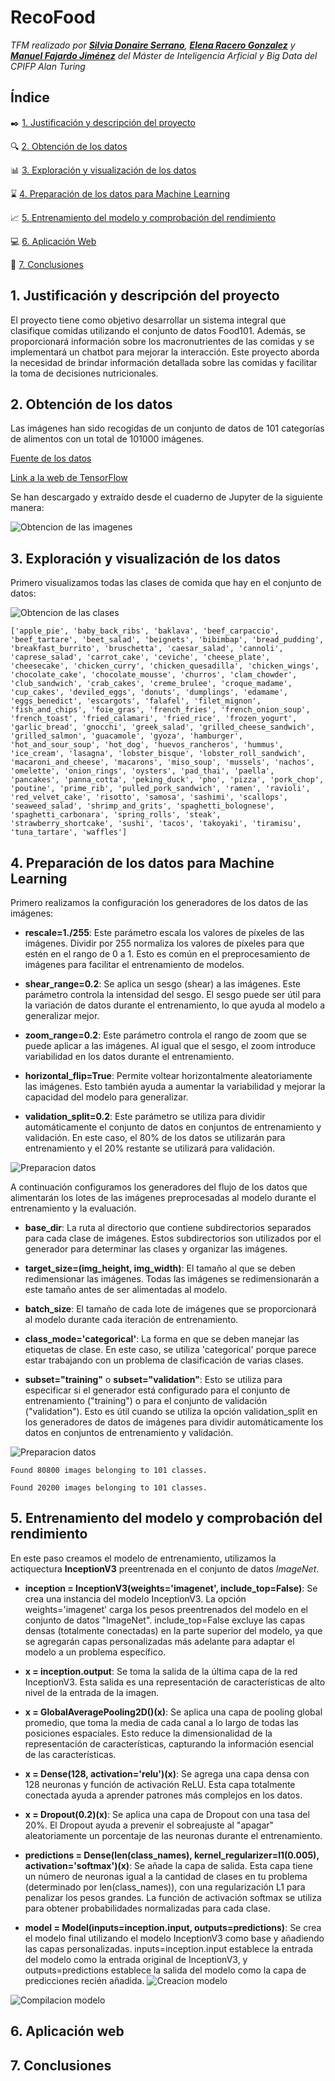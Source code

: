 # RecoFood

*TFM realizado por **[Silvia Donaire Serrano](https://github.com/SilviaDS00)**, **[Elena Racero Gonzalez](https://github.com/ElenaRacero3)** y **[Manuel Fajardo Jiménez](https://github.com/Manufajimez)** del Máster de Inteligencia Arficial y Big Data del CPIFP Alan Turing*


## Índice

 :black_nib: [1. Justificación y descripción del proyecto](#id1)
 
 :mag: [2. Obtención de los datos](#id2)
  
 :bar_chart: [3. Exploración y visualización de los datos](#id4)
 
 :hourglass: [4. Preparación de los datos para Machine Learning](#id5)
 
 :chart_with_upwards_trend: [5. Entrenamiento del modelo y comprobación del rendimiento](#id6)
 
 :computer: [6. Aplicación Web](#id7)
 
 :pencil: [7. Conclusiones](#id8)


## 1. Justificación y descripción del proyecto<a name="id1"></a>
El proyecto tiene como objetivo desarrollar un sistema integral que clasifique comidas utilizando el conjunto de datos Food101. Además, se proporcionará información sobre los macronutrientes de las comidas y se implementará un chatbot para mejorar la interacción. Este proyecto aborda la necesidad de brindar información detallada sobre las comidas y facilitar la toma de decisiones nutricionales.

## 2. Obtención de los datos<a name="id2"></a>
Las imágenes han sido recogidas de un conjunto de datos de 101 categorías de alimentos con un total de 101000 imágenes.

[Fuente de los datos](https://data.vision.ee.ethz.ch/cvl/datasets_extra/food-101/)

[Link a la web de TensorFlow](https://www.tensorflow.org/datasets/catalog/food101?hl=es-419)

Se han descargado y extraído desde el cuaderno de Jupyter de la siguiente manera:

![Obtencion de las imagenes](/Capturas_Codigo/Data_obtein.png)

## 3. Exploración y visualización de los datos<a name="id4"></a>

Primero visualizamos todas las clases de comida que hay en el conjunto de datos:

![Obtencion de las clases](/Capturas_Codigo/Classes.png)

```
['apple_pie', 'baby_back_ribs', 'baklava', 'beef_carpaccio', 'beef_tartare', 'beet_salad', 'beignets', 'bibimbap', 'bread_pudding', 'breakfast_burrito', 'bruschetta', 'caesar_salad', 'cannoli', 'caprese_salad', 'carrot_cake', 'ceviche', 'cheese_plate', 'cheesecake', 'chicken_curry', 'chicken_quesadilla', 'chicken_wings', 'chocolate_cake', 'chocolate_mousse', 'churros', 'clam_chowder', 'club_sandwich', 'crab_cakes', 'creme_brulee', 'croque_madame', 'cup_cakes', 'deviled_eggs', 'donuts', 'dumplings', 'edamame', 'eggs_benedict', 'escargots', 'falafel', 'filet_mignon', 'fish_and_chips', 'foie_gras', 'french_fries', 'french_onion_soup', 'french_toast', 'fried_calamari', 'fried_rice', 'frozen_yogurt', 'garlic_bread', 'gnocchi', 'greek_salad', 'grilled_cheese_sandwich', 'grilled_salmon', 'guacamole', 'gyoza', 'hamburger', 'hot_and_sour_soup', 'hot_dog', 'huevos_rancheros', 'hummus', 'ice_cream', 'lasagna', 'lobster_bisque', 'lobster_roll_sandwich', 'macaroni_and_cheese', 'macarons', 'miso_soup', 'mussels', 'nachos', 'omelette', 'onion_rings', 'oysters', 'pad_thai', 'paella', 'pancakes', 'panna_cotta', 'peking_duck', 'pho', 'pizza', 'pork_chop', 'poutine', 'prime_rib', 'pulled_pork_sandwich', 'ramen', 'ravioli', 'red_velvet_cake', 'risotto', 'samosa', 'sashimi', 'scallops', 'seaweed_salad', 'shrimp_and_grits', 'spaghetti_bolognese', 'spaghetti_carbonara', 'spring_rolls', 'steak', 'strawberry_shortcake', 'sushi', 'tacos', 'takoyaki', 'tiramisu', 'tuna_tartare', 'waffles']
```



## 4. Preparación de los datos para Machine Learning<a name="id5"></a>

Primero realizamos la configuración los generadores de los datos de las imágenes:

* **rescale=1./255**: Este parámetro escala los valores de píxeles de las imágenes. Dividir por 255 normaliza los valores de píxeles para que estén en el rango de 0 a 1. Esto es común en el preprocesamiento de imágenes para facilitar el entrenamiento de modelos.

* **shear_range=0.2**: Se aplica un sesgo (shear) a las imágenes. Este parámetro controla la intensidad del sesgo. El sesgo puede ser útil para la variación de datos durante el entrenamiento, lo que ayuda al modelo a generalizar mejor.

* **zoom_range=0.2**: Este parámetro controla el rango de zoom que se puede aplicar a las imágenes. Al igual que el sesgo, el zoom introduce variabilidad en los datos durante el entrenamiento.

* **horizontal_flip=True**: Permite voltear horizontalmente aleatoriamente las imágenes. Esto también ayuda a aumentar la variabilidad y mejorar la capacidad del modelo para generalizar.

* **validation_split=0.2**: Este parámetro se utiliza para dividir automáticamente el conjunto de datos en conjuntos de entrenamiento y validación. En este caso, el 80% de los datos se utilizarán para entrenamiento y el 20% restante se utilizará para validación.

![Preparacion datos](/Capturas_Codigo/Data_prepair1.png)

A continuación configuramos los generadores del flujo de los datos que alimentarán los lotes de las imágenes preprocesadas al modelo durante el entrenamiento y la evaluación.

* **base_dir**: La ruta al directorio que contiene subdirectorios separados para cada clase de imágenes. Estos subdirectorios son utilizados por el generador para determinar las clases y organizar las imágenes.

* **target_size=(img_height, img_width)**: El tamaño al que se deben redimensionar las imágenes. Todas las imágenes se redimensionarán a este tamaño antes de ser alimentadas al modelo.

* **batch_size**: El tamaño de cada lote de imágenes que se proporcionará al modelo durante cada iteración de entrenamiento.

* **class_mode='categorical'**: La forma en que se deben manejar las etiquetas de clase. En este caso, se utiliza 'categorical' porque parece estar trabajando con un problema de clasificación de varias clases.

* **subset="training"** o **subset="validation"**: Esto se utiliza para especificar si el generador está configurado para el conjunto de entrenamiento ("training") o para el conjunto de validación ("validation"). Esto es útil cuando se utiliza la opción validation_split en los generadores de datos de imágenes para dividir automáticamente los datos en conjuntos de entrenamiento y validación.

![Preparacion datos](/Capturas_Codigo/Data_prepair2.png)

```
Found 80800 images belonging to 101 classes.

Found 20200 images belonging to 101 classes.
```
## 5. Entrenamiento del modelo y comprobación del rendimiento<a name="id6"></a>

En este paso creamos el modelo de entrenamiento, utilizamos la actiquectura **InceptionV3** preentrenada en el conjunto de datos *ImageNet*.

* **inception = InceptionV3(weights='imagenet', include_top=False)**: Se crea una instancia del modelo InceptionV3. La opción weights='imagenet' carga los pesos preentrenados del modelo en el conjunto de datos "ImageNet". include_top=False excluye las capas densas (totalmente conectadas) en la parte superior del modelo, ya que se agregarán capas personalizadas más adelante para adaptar el modelo a un problema específico.

* **x = inception.output**: Se toma la salida de la última capa de la red InceptionV3. Esta salida es una representación de características de alto nivel de la entrada de la imagen.

* **x = GlobalAveragePooling2D()(x)**: Se aplica una capa de pooling global promedio, que toma la media de cada canal a lo largo de todas las posiciones espaciales. Esto reduce la dimensionalidad de la representación de características, capturando la información esencial de las características.

* **x = Dense(128, activation='relu')(x)**: Se agrega una capa densa con 128 neuronas y función de activación ReLU. Esta capa totalmente conectada ayuda a aprender patrones más complejos en los datos.

* **x = Dropout(0.2)(x)**: Se aplica una capa de Dropout con una tasa del 20%. El Dropout ayuda a prevenir el sobreajuste al "apagar" aleatoriamente un porcentaje de las neuronas durante el entrenamiento.

* **predictions = Dense(len(class_names), kernel_regularizer=l1(0.005), activation='softmax')(x)**: Se añade la capa de salida. Esta capa tiene un número de neuronas igual a la cantidad de clases en tu problema (determinado por len(class_names)), con una regularización L1 para penalizar los pesos grandes. La función de activación softmax se utiliza para obtener probabilidades normalizadas para cada clase.

* **model = Model(inputs=inception.input, outputs=predictions)**: Se crea el modelo final utilizando el modelo InceptionV3 como base y añadiendo las capas personalizadas. inputs=inception.input establece la entrada del modelo como la entrada original de InceptionV3, y outputs=predictions establece la salida del modelo como la capa de predicciones recién añadida.
![Creacion modelo](/Capturas_Codigo/Model_Creation.png)

![Compilacion modelo](/Capturas_Codigo/Model_Compile.png)


## 6. Aplicación web<a name="id7"></a>

## 7. Conclusiones<a name="id8"></a>
